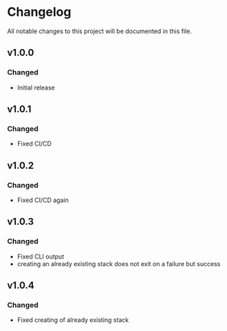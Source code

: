 # Changelog
All notable changes to this project will be documented in this file.

## v1.0.0
### Changed
 - Initial release

## v1.0.1
### Changed
 - Fixed CI/CD

## v1.0.2
### Changed
 - Fixed CI/CD again

## v1.0.3
### Changed
 - Fixed CLI output
 - creating an already existing stack does not exit on a failure but success

## v1.0.4
### Changed
 - Fixed creating of already existing stack